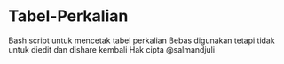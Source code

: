 Tabel-Perkalian
===============

Bash script untuk mencetak tabel perkalian
Bebas digunakan tetapi tidak untuk diedit dan dishare kembali
Hak cipta @salmandjuli
